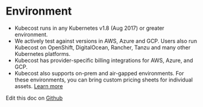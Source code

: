 Environment
===========

* Kubecost runs in any Kubernetes v1.8 (Aug 2017) or greater environment.
* We actively test against versions in AWS, Azure and GCP. Users also run Kubecost on OpenShift, DigitalOcean, Rancher, Tanzu and many other Kubernetes platforms.
* Kubecost has provider-specific billing integrations for AWS, Azure, and GCP.
* Kubecost also supports on-prem and air-gapped environments. For these environments, you can bring custom pricing sheets for individual assets. [Learn more](https://github.com/kubecost/docs/blob/master/air-gapped.md#q-how-do-i-configure-prices-for-my-on-premise-assets)

Edit this doc on [Github](https://github.com/kubecost/docs/blob/master/env.md)

<!--- {"article":"4407601810199","section":"4402815636375","permissiongroup":"1500001277122"} --->
